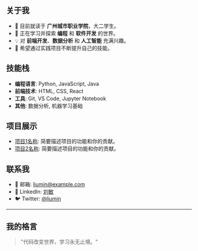 ## 关于我

- 🏫 目前就读于 **广州城市职业学院**，大二学生。
- 🌱 正在学习并探索 **编程** 和 **软件开发** 的世界。
- 💡 对 **前端开发**、**数据分析** 和 **人工智能** 充满兴趣。
- 🚀 希望通过实践项目不断提升自己的技能。

## 技能栈

- **编程语言**: Python, JavaScript, Java
- **前端技术**: HTML, CSS, React
- **工具**: Git, VS Code, Jupyter Notebook
- **其他**: 数据分析, 机器学习基础

## 项目展示

- [项目1名称](链接): 简要描述项目的功能和你的贡献。
- [项目2名称](链接): 简要描述项目的功能和你的贡献。

## 联系我

- 📧 邮箱: [liumin@example.com](mailto:liumin@example.com)
- 💼 LinkedIn: [刘敏](链接)
- 🐦 Twitter: [@liumin](链接)

---

## 我的格言

> "代码改变世界，学习永无止境。"
